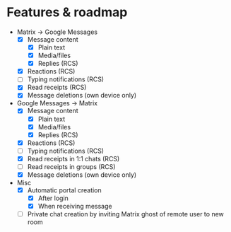 # Features & roadmap
* Matrix → Google Messages
  * [x] Message content
    * [x] Plain text
    * [x] Media/files
    * [x] Replies (RCS)
  * [x] Reactions (RCS)
  * [ ] Typing notifications (RCS)
  * [x] Read receipts (RCS)
  * [x] Message deletions (own device only)
* Google Messages → Matrix
  * [x] Message content
    * [x] Plain text
    * [x] Media/files
    * [x] Replies (RCS)
  * [x] Reactions (RCS)
  * [ ] Typing notifications (RCS)
  * [x] Read receipts in 1:1 chats (RCS)
  * [ ] Read receipts in groups (RCS)
  * [x] Message deletions (own device only)
* Misc
  * [x] Automatic portal creation
    * [x] After login
    * [x] When receiving message
  * [ ] Private chat creation by inviting Matrix ghost of remote user to new room
